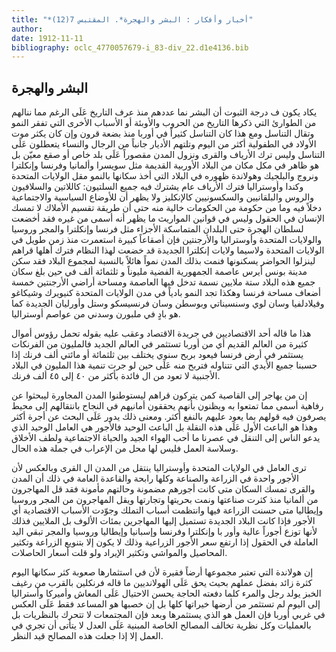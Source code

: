 ```yaml
---
title: "*أخبار وأفكار : البشر والهجرة*. المقتبس 7(12)"
author: 
date: 1912-11-11
bibliography: oclc_4770057679-i_83-div_22.d1e4136.bib
---
```




##  البشر والهجرة 


 يكاد يكون ف درجة الثبوت أن البشر نما عددهم منذ عرف التاريخ عَلَى الرغم مما ننالهم من الطوارئ التي ذكرها التاريخ من الحروب والأوبئة أو الأسباب الأخرى التي تفقر النمو وتقال التناسل ومع هذا كان التناسل كثيراً في أوربا منذ بضعة قرون وإن كان يكثر موت الأولاد في الطفولية أكثر من اليوم وتلتهم الأديار جانباً من الرجال والنساء يتعطلون عَلَى التناسل وليس ترك الأرياف والقرى ونزول المدن مقصوراً عَلَى بلد خاص أو صقع معيّن بل هو ظاهر في مكل مكان من البلاد الأوربية القديمة مثل سويسرا وألمانيا وفرنسا وإنكلترا ونروج والبلجيك وهولاندة ظهوره في البلاد التي أخذ سكانها بالنمو مقل الولايات المتحدة وكندا وأوستراليا فترك الأرياف عام يشترك فيه جميع السلتيون: كاللاتين والسلافيون والروس والبلقانيين والسكسونيين كالإنكليز ولا يظهر أن للأوضاع السياسية والاجتماعية دخلاً فيه وما من حكومة من الحكومات خالية منه حتى أن طريقة تقسيم الأملاك لا تمسك الإنسان في الحقول وليس في قوانين المواريث ما يظهر أنه أسمى من غيره فقد أخضعت لسلطان الهجرة حتى البلدان المتماسكة الأجزاء مثل فرنسا وإنكلترا والمجر وروسيا والولايات المتحدة وأوستراليا والأرجنتين فإن أصقاعاً كبيرة استعمرت منذ زمن طويل في الولايات المتحدة ولاسيما ولايات إنكلترا الجديدة قد خضعت لهذا النظام فترك أهلها قراهم لينزلوا الحواضر يسكنونها فنمت بذلك المدن نمواً هائلاً بالنسبة لمجموع البلاد فقد سكن مدينة بونس أيرس عاصمة الجمهورية الفضية مليوناً و  ثلثمائة  ألف  في حين بلغ سكان جميع هذه البلاد  ستة  ملايين نسمة تدخل فيها العاصمة ومساحة أراضي الأرجنتين  خمسة  أضعاف مساحة فرنسا وهكذا تجد النمو بادياً في مدن الولايات المتحدة كنيويرك وشيكاغو وفيلادلفيا وسان لوي وسنسيناتي وبوسطن وسان فرنسيسكو وستل وأورليان الجديدة كما هو بادٍ في ملبورن وسدني من عواصم أوستراليا. 

 هذا ما قاله  أحد  الاقتصاديين في جريدة الاقتصاد وعقب عليه بقوله تحمل رؤوس أموال كثيرة من العالم القديم أي من أوربا تستثمر في العالم الجديد فالمليون من الفرنكات يستثمر في أرض فرنسا فيعود بربح سنوي يختلف بين  ثلثمائة  أو مائتي  ألف  فرنك إذا حسبنا جميع   الأيدي التي تتناوله فتربح منه عَلَى حين لو جرت تنمية هذا المليون في البلاد الأجنبية لا تعود من ال فائدة بأكثر من  ٤٠  إلى  ٤٥  ألف  فرنك. 

 إن من يهاجر إلى القاصية كمن يتركون قراهم ليستوطنوا المدن المجاورة ليبحثوا عن رفاهية أسمى مما تمتعوا به ويظنون بأنهم يحققون أمانيهم في النجاح بانتقالهم إلى محيط يصرفون فيه قولهم بما يعود عليهم بالنفع أكثر. ومعنى ذلك يدور عَلَى البحث عن أجرة أكثر وهذا هو الباعث الأول عَلَى هذه النقلة بل الباعث الوحيد فالأجور هي العامل الوحيد الذي يدعو الناس إلى التنقل في عصرنا ما أحب الهواء الجيد والحياة الاجتماعية ولطف الأخلاق وسلاسة العمل فليس لها محل من الإعراب في جملة هذه الحال. 

 ترى العامل في الولايات المتحدة وأوستراليا ينتقل من المدن ال القرى وبالعكس لأن الأجور واحدة في الزراعة والصناعة وكلها رابحة والقاعدة العامة في ذلك أن المدن والقرى تمسك السكان متى كانت أجورهم مضمونة وحالتهم مأمونة فقد قل المهاجرون من ألمانيا منذ كثرت صناعتها ونمت بحريتها وتجارتها ويقل المهاجرون من المجر وروسيا وإيطاليا متى حسنت الزراعة فيها وانتظمت أسباب التملك وجوّدت الأسباب الاقتصادية أي الأجور فإذا كانت البلاد الجديدة تستميل إليها المهاجرين بمئات الألوف بل الملايين فذلك لأنها توزع أجوراً عالية وأور با وإنكلترا وفرنسا وإسبانيا وإيطاليا وروسيا والمجر تبقي اليد العاملة في الحقول إذا ارتفع سعر الأجور الزراعية وذلك لا يكون إلا بتنويع الزراعة وتكثير المحاصيل والمواشي وتكثير الإيراد ولو قلت أسعار الحاصلات. 

 إن هولاندة التي تعتبر مجموعها أرضاً فقيرة لأن في استثمارها صعوبة كثر سكانها اليوم كثرة زائد بفضل عملهم بحيث يحق عَلَى الهولانديين ما قاله فرنكلين بالقرب من رغيف الخبز يولد رجل والمرء كلما دفعته الحاجة يحسن الاحتيال عَلَى المعاش وأميركا وأستراليا إلى اليوم لم تستثمر من أرضها خيراتها كلها بل إن خصبها هو المساعد فقط عَلَى العكس في غربي أوربا فإن العمل هو الذي يستثمرها وبعد فإن المجتمعات لا تتحرك بالنظريات بل بالعمليات وكل نظرية تخالف المصالح الخاصة المبنية عَلَى العدل لا يتأتى أن تجري في العمل إلا إذا جعلت هذه المصالح قيد النظر. 
